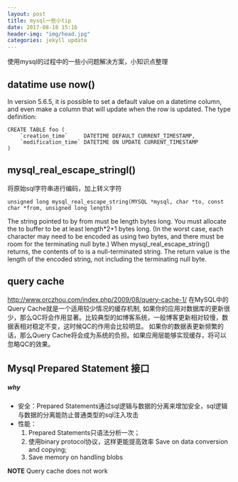 ```yaml
---
layout: post
title: mysql一些小tip
date: 2017-08-18 15:16
header-img: "img/head.jpg"
categories: jekyll update
---
```


使用mysql的过程中的一些小问题解决方案，小知识点整理

## datatime use now()


In version 5.6.5, it is possible to set a default value on a datetime column, and even make a column that will update when the row is updated. The type definition:

```
CREATE TABLE foo (
    `creation_time`     DATETIME DEFAULT CURRENT_TIMESTAMP,
    `modification_time` DATETIME ON UPDATE CURRENT_TIMESTAMP
)
```

## mysql\_real\_escape\_stringl()

将原始sql字符串进行编码，加上转义字符

```
unsigned long mysql_real_escape_string(MYSQL *mysql, char *to, const char *from, unsigned long length)
```

The string pointed to by from must be length bytes long. You must allocate the to buffer to be at least 
length\*2+1 bytes long. 
(In the worst case, each character may need to be encoded as using two bytes, and there must be room for the terminating null byte.) When mysql_real_escape_string() returns, the contents of to is a null-terminated string. The return value is the length of the encoded string, not including the terminating null byte.

## query cache

http://www.orczhou.com/index.php/2009/08/query-cache-1/
在MySQL中的Query Cache就是一个适用较少情况的缓存机制, 如果你的应用对数据库的更新很少，那么QC将会作用显著。比较典型的如博客系统，一般博客更新相对较慢，数据表相对稳定不变，这时候QC的作用会比较明显。
如果你的数据表更新频繁的话，那么Query Cache将会成为系统的负担。如果应用层能够实现缓存，将可以忽略QC的效果。


## Mysql Prepared Statement 接口

##### why

+ 安全：Prepared Statements通过sql逻辑与数据的分离来增加安全，sql逻辑与数据的分离能防止普通类型的sql注入攻击
+ 性能：
    1. Prepared Statements只语法分析一次；
    2. 使用binary protocol协议，这样更能提高效率 Save on data conversion and copying;
    3. Save memory on handling blobs

**NOTE**
Query cache does not work


